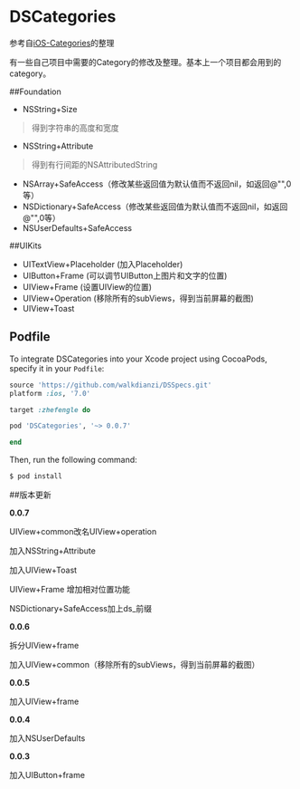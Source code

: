 # DSCategories

参考自[iOS-Categories](https://github.com/shaojiankui/iOS-Categories)的整理

有一些自己项目中需要的Category的修改及整理。基本上一个项目都会用到的category。

##Foundation

- NSString+Size  

 > 得到字符串的高度和宽度

- NSString+Attribute
 
 > 得到有行间距的NSAttributedString

- NSArray+SafeAccess（修改某些返回值为默认值而不返回nil，如返回@"",0等）
- NSDictionary+SafeAccess（修改某些返回值为默认值而不返回nil，如返回@"",0等）
- NSUserDefaults+SafeAccess

##UIKits

- UITextView+Placeholder (加入Placeholder)
- UIButton+Frame (可以调节UIButton上图片和文字的位置)
- UIView+Frame (设置UIView的位置)
- UIView+Operation (移除所有的subViews，得到当前屏幕的截图)
- UIView+Toast

## Podfile

To integrate DSCategories into your Xcode project using CocoaPods, specify it in your `Podfile`:

```ruby
source 'https://github.com/walkdianzi/DSSpecs.git'
platform :ios, '7.0'

target :zhefengle do

pod 'DSCategories', '~> 0.0.7'

end
```

Then, run the following command:

```bash
$ pod install
```

##版本更新

 **0.0.7**

 UIView+common改名UIView+operation
 
 加入NSString+Attribute

 加入UIView+Toast

 UIView+Frame 增加相对位置功能

 NSDictionary+SafeAccess加上ds_前缀
 
 **0.0.6**
 
 拆分UIView+frame
 
 加入UIView+common（移除所有的subViews，得到当前屏幕的截图）
 
 **0.0.5**

 加入UIView+frame

 **0.0.4**

 加入NSUserDefaults

 **0.0.3**
 
 加入UIButton+frame
